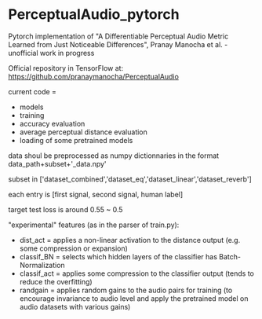 # PerceptualAudio_pytorch

Pytorch implementation of "A Differentiable Perceptual Audio Metric Learned from Just Noticeable Differences", Pranay Manocha et al. - unofficial work in progress

Official repository in TensorFlow at: https://github.com/pranaymanocha/PerceptualAudio

current code =
* models
* training
* accuracy evaluation
* average perceptual distance evaluation
* loading of some pretrained models

data shoul be preprocessed as numpy dictionnaries in the format data_path+subset+'_data.npy'

subset in ['dataset_combined','dataset_eq','dataset_linear','dataset_reverb']

each entry is [first signal, second signal, human label]

target test loss is around 0.55 ~ 0.5

"experimental" features (as in the parser of train.py):
* dist_act = applies a non-linear activation to the distance output (e.g. some compression or expansion)
* classif_BN = selects which hidden layers of the classifier has Batch-Normalization
* classif_act = applies some compression to the classifier output (tends to reduce the overfitting)
* randgain = applies random gains to the audio pairs for training (to encourage invariance to audio level and apply the pretrained model on audio datasets with various gains)



